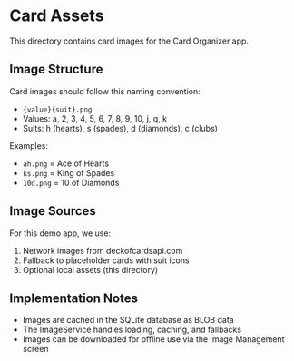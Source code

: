 # Card Assets

This directory contains card images for the Card Organizer app.

## Image Structure

Card images should follow this naming convention:
- `{value}{suit}.png`
- Values: a, 2, 3, 4, 5, 6, 7, 8, 9, 10, j, q, k
- Suits: h (hearts), s (spades), d (diamonds), c (clubs)

Examples:
- `ah.png` = Ace of Hearts
- `ks.png` = King of Spades
- `10d.png` = 10 of Diamonds

## Image Sources

For this demo app, we use:
1. Network images from deckofcardsapi.com
2. Fallback to placeholder cards with suit icons
3. Optional local assets (this directory)

## Implementation Notes

- Images are cached in the SQLite database as BLOB data
- The ImageService handles loading, caching, and fallbacks
- Images can be downloaded for offline use via the Image Management screen